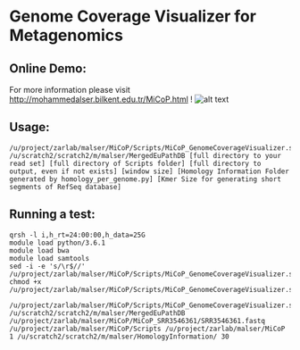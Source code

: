 # Genome Coverage Visualizer for Metagenomics

## Online Demo:
For more information please visit http://mohammedalser.bilkent.edu.tr/MiCoP.html !
![alt text](https://github.com/smangul1/miCoP/blob/master/Genome_Coverage_Visualizer/Interactive_Plot/MiCoP_Demo.png)

## Usage:
```
/u/project/zarlab/malser/MiCoP/Scripts/MiCoP_GenomeCoverageVisualizer.sh /u/scratch2/scratch2/m/malser/MergedEuPathDB [full directory to your read set] [full directory of Scripts folder] [full directory to output, even if not exists] [window size] [Homology Information Folder generated by homology_per_genome.py] [Kmer Size for generating short segments of RefSeq database]
```

## Running a test:
```
qrsh -l i,h_rt=24:00:00,h_data=25G
module load python/3.6.1
module load bwa
module load samtools
sed -i -e 's/\r$//' /u/project/zarlab/malser/MiCoP/Scripts/MiCoP_GenomeCoverageVisualizer.sh
chmod +x /u/project/zarlab/malser/MiCoP/Scripts/MiCoP_GenomeCoverageVisualizer.sh

/u/project/zarlab/malser/MiCoP/Scripts/MiCoP_GenomeCoverageVisualizer.sh /u/scratch2/scratch2/m/malser/MergedEuPathDB /u/project/zarlab/malser/MiCoP/MiCoP_SRR3546361/SRR3546361.fastq /u/project/zarlab/malser/MiCoP/Scripts /u/project/zarlab/malser/MiCoP 1 /u/scratch2/scratch2/m/malser/HomologyInformation/ 30
```
